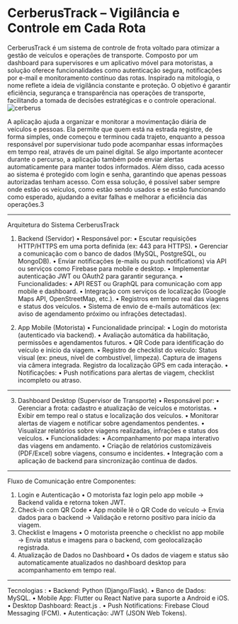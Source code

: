 # CerberusTrack – Vigilância e Controle em Cada Rota
CerberusTrack é um sistema de controle de frota voltado para otimizar a gestão de veículos e operações de transporte. Composto por um dashboard para supervisores e um aplicativo móvel para motoristas, a solução oferece funcionalidades como autenticação segura, notificações por e-mail e monitoramento contínuo das rotas. Inspirado na mitologia, o nome reflete a ideia de vigilância constante e proteção. O objetivo é garantir eficiência, segurança e transparência nas operações de transporte, facilitando a tomada de decisões estratégicas e o controle operacional.
![cerberus](https://github.com/user-attachments/assets/a1ca4184-ae91-440f-bfa9-18c191f81984)

A aplicação ajuda a organizar e monitorar a movimentação diária de veículos e pessoas. Ela permite que quem está na estrada registre, de forma simples, onde começou e terminou cada trajeto, enquanto a pessoa responsável por supervisionar tudo pode acompanhar essas informações em tempo real, através de um painel digital.
Se algo importante acontecer durante o percurso, a aplicação também pode enviar alertas automaticamente para manter todos informados. Além disso, cada acesso ao sistema é protegido com login e senha, garantindo que apenas pessoas autorizadas tenham acesso.
Com essa solução, é possível saber sempre onde estão os veículos, como estão sendo usados e se estão funcionando como esperado, ajudando a evitar falhas e melhorar a eficiência das operações.3
________________________________________

Arquitetura do Sistema CerberusTrack
1. Backend (Servidor)
•	Responsável por:
•	Escutar requisições HTTP/HTTPS em uma porta definida (ex: 443 para HTTPS).
•		Gerenciar a comunicação com o banco de dados (MySQL, PostgreSQL, ou MongoDB).
•		Enviar notificações (e-mails ou push notifications) via API ou serviços como Firebase para mobile e desktop.
•		Implementar autenticação JWT ou OAuth2 para garantir segurança.
•	Funcionalidades:
•		API REST ou GraphQL para comunicação com app mobile e dashboard.
•	Integração com serviços de localização (Google Maps API, OpenStreetMap, etc.).
•		Registros em tempo real das viagens e status dos veículos.
•	Sistema de envio de e-mails automáticos (ex: aviso de agendamento próximo ou infrações detectadas).

2. App Mobile (Motorista)
•	Funcionalidade principal:
•		Login do motorista (autenticado via backend).
•		Avaliação automática da habilitação, permissões e agendamentos futuros.
•		QR Code para identificação do veículo e início da viagem.
•		Registro de checklist do veículo:
  	Status visual (ex: pneus, nível de combustível, limpeza).
    Captura de imagens via câmera integrada.
  	Registro da localização GPS em cada interação.
•	Notificações:
•		Push notifications para alertas de viagem, checklist incompleto ou atraso.
________________________________________
3. Dashboard Desktop (Supervisor de Transporte)
•	Responsável por:
•		Gerenciar a frota: cadastro e atualização de veículos e motoristas.
•		Exibir em tempo real o status e localização dos veículos.
•		Monitorar alertas de viagem e notificar sobre agendamentos pendentes.
•		Visualizar relatórios sobre viagens realizadas, infrações e status dos veículos.
•	Funcionalidades:
•		Acompanhamento por mapa interativo das viagens em andamento.
•		Criação de relatórios customizáveis (PDF/Excel) sobre viagens, consumo e incidentes.
•		Integração com a aplicação de backend para sincronização contínua de dados.
________________________________________
Fluxo de Comunicação entre Componentes:
1.	Login e Autenticação
•		O motorista faz login pelo app mobile → Backend valida e retorna token JWT.
2.	Check-in com QR Code
•		App mobile lê o QR Code do veículo → Envia dados para o backend → Validação e retorno positivo para início da viagem.
3.	Checklist e Imagens
•		O motorista preenche o checklist no app mobile → Envia status e imagens para o backend, com geolocalização registrada.
4.	Atualização de Dados no Dashboard
•		Os dados de viagem e status são automaticamente atualizados no dashboard desktop para acompanhamento em tempo real.
________________________________________
Tecnologias :
•	Backend: Python (Django/Flask).
•	Banco de Dados:  MySQL.
•	Mobile App: Flutter ou React Native para suporte a Android e iOS.
•	Desktop Dashboard: React.js .
•	Push Notifications: Firebase Cloud Messaging (FCM).
•	Autenticação: JWT (JSON Web Tokens).


